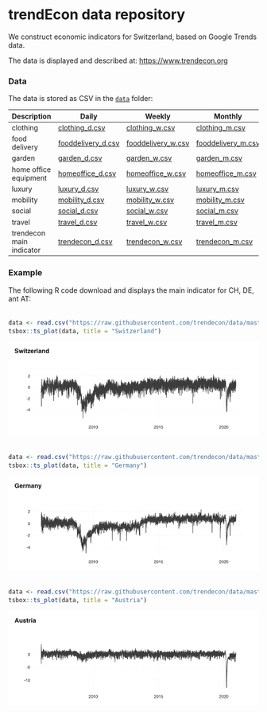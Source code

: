 
<!-- README.md is generated from README.Rmd. Please edit that file -->

# trendEcon data repository

We construct economic indicators for Switzerland, based on Google Trends
data.

The data is displayed and described at: <https://www.trendecon.org>

### Data

The data is stored as CSV in the
[`data`](https://github.com/trendecon/data/tree/master/data)
folder:

| Description              | Daily                                                                                                    | Weekly                                                                                                   | Monthly                                                                                                  |
| ------------------------ | -------------------------------------------------------------------------------------------------------- | -------------------------------------------------------------------------------------------------------- | -------------------------------------------------------------------------------------------------------- |
| clothing                 | [clothing\_d.csv](https://raw.githubusercontent.com/trendecon/data/master/raw/ch/clothing_d.csv)         | [clothing\_w.csv](https://raw.githubusercontent.com/trendecon/data/master/raw/ch/clothing_w.csv)         | [clothing\_m.csv](https://raw.githubusercontent.com/trendecon/data/master/raw/ch/clothing_m.csv)         |
| food delivery            | [fooddelivery\_d.csv](https://raw.githubusercontent.com/trendecon/data/master/raw/ch/fooddelivery_d.csv) | [fooddelivery\_w.csv](https://raw.githubusercontent.com/trendecon/data/master/raw/ch/fooddelivery_w.csv) | [fooddelivery\_m.csv](https://raw.githubusercontent.com/trendecon/data/master/raw/ch/fooddelivery_m.csv) |
| garden                   | [garden\_d.csv](https://raw.githubusercontent.com/trendecon/data/master/raw/ch/garden_d.csv)             | [garden\_w.csv](https://raw.githubusercontent.com/trendecon/data/master/raw/ch/garden_w.csv)             | [garden\_m.csv](https://raw.githubusercontent.com/trendecon/data/master/raw/ch/garden_m.csv)             |
| home office equipment    | [homeoffice\_d.csv](https://raw.githubusercontent.com/trendecon/data/master/raw/ch/homeoffice_d.csv)     | [homeoffice\_w.csv](https://raw.githubusercontent.com/trendecon/data/master/raw/ch/homeoffice_w.csv)     | [homeoffice\_m.csv](https://raw.githubusercontent.com/trendecon/data/master/raw/ch/homeoffice_m.csv)     |
| luxury                   | [luxury\_d.csv](https://raw.githubusercontent.com/trendecon/data/master/raw/ch/luxury_d.csv)             | [luxury\_w.csv](https://raw.githubusercontent.com/trendecon/data/master/raw/ch/luxury_w.csv)             | [luxury\_m.csv](https://raw.githubusercontent.com/trendecon/data/master/raw/ch/luxury_m.csv)             |
| mobility                 | [mobility\_d.csv](https://raw.githubusercontent.com/trendecon/data/master/raw/ch/mobility_d.csv)         | [mobility\_w.csv](https://raw.githubusercontent.com/trendecon/data/master/raw/ch/mobility_w.csv)         | [mobility\_m.csv](https://raw.githubusercontent.com/trendecon/data/master/raw/ch/mobility_m.csv)         |
| social                   | [social\_d.csv](https://raw.githubusercontent.com/trendecon/data/master/raw/ch/social_d.csv)             | [social\_w.csv](https://raw.githubusercontent.com/trendecon/data/master/raw/ch/social_w.csv)             | [social\_m.csv](https://raw.githubusercontent.com/trendecon/data/master/raw/ch/social_m.csv)             |
| travel                   | [travel\_d.csv](https://raw.githubusercontent.com/trendecon/data/master/raw/ch/travel_d.csv)             | [travel\_w.csv](https://raw.githubusercontent.com/trendecon/data/master/raw/ch/travel_w.csv)             | [travel\_m.csv](https://raw.githubusercontent.com/trendecon/data/master/raw/ch/travel_m.csv)             |
| trendecon main indicator | [trendecon\_d.csv](https://raw.githubusercontent.com/trendecon/data/master/raw/ch/trendecon_d.csv)       | [trendecon\_w.csv](https://raw.githubusercontent.com/trendecon/data/master/raw/ch/trendecon_w.csv)       | [trendecon\_m.csv](https://raw.githubusercontent.com/trendecon/data/master/raw/ch/trendecon_m.csv)       |

### Example

The following R code download and displays the main indicator for CH,
DE, ant AT:

``` r

data <- read.csv("https://raw.githubusercontent.com/trendecon/data/master/data/ch/trendecon_sa.csv")
tsbox::ts_plot(data, title = "Switzerland")
```

![](README_files/figure-gfm/example-1.png)<!-- -->

``` r

data <- read.csv("https://raw.githubusercontent.com/trendecon/data/master/data/de/trendecon_sa.csv")
tsbox::ts_plot(data, title = "Germany")
```

![](README_files/figure-gfm/example-2.png)<!-- -->

``` r

data <- read.csv("https://raw.githubusercontent.com/trendecon/data/master/data/at/trendecon_sa.csv")
tsbox::ts_plot(data, title = "Austria")
```

![](README_files/figure-gfm/example-3.png)<!-- -->
